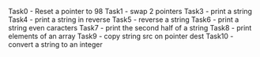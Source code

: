 Task0 - Reset a pointer to 98
Task1 - swap 2 pointers
Task3 - print a string
Task4 - print a string in reverse
Task5 - reverse a string
Task6 - print a string even caracters
Task7 - print the second half of a string
Task8 - print elements of an array
Task9 - copy string src on pointer dest 
Task10 - convert a string to an integer